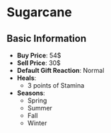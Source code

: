 # Sugarcane

## Basic Information

- **Buy Price**: 54$
- **Sell Price**: 30$
- **Default Gift Reaction**: Normal
- **Heals**:
  - 3 points of Stamina
- **Seasons**:
  - Spring
  - Summer
  - Fall
  - Winter